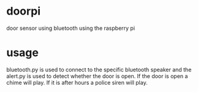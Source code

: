 # doorpi
door sensor using bluetooth using the raspberry pi

# usage
bluetooth.py is used to connect to the specific bluetooth speaker and the alert.py is used to detect whether the door is open.
If the door is open a chime will play. If it is after hours a police siren will play.
